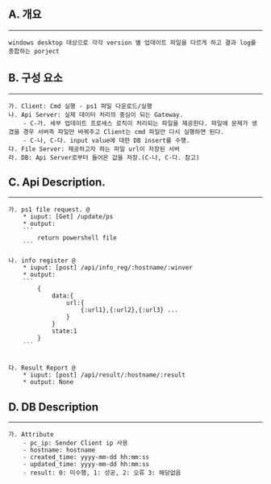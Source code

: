 
## A. 개요
---
	windows desktop 대상으로 각각 version 별 업데이트 파일을 다르게 하고 결과 log를 종합하는 porject

## B. 구성 요소
---
	가. Client: Cmd 실행 - ps1 파일 다운로드/실행
	나. Api Server: 실제 데이터 처리의 중심이 되는 Gateway.
		- C-가. 세부 업데이트 프로세스 로직이 처리되는 파일을 제공한다. 파일에 문제가 생겼을 경우 서버측 파일만 바꿔주고 Client는 cmd 파일만 다시 실행하면 된다.
		- C-나, C-다. input value에 대한 DB insert를 수행.
	다. File Server: 제공하고자 하는 파일 url이 저장된 서버
	라. DB: Api Server로부터 들어온 값을 저장.(C-나, C-다. 참고)
	
## C. Api Description.
---
	가. ps1 file request. @
		* iuput: [Get] /update/ps
		* output:
	    ```
			return powershell file
        ```
	
	나. info register @
		* iuput: [post] /api/info_reg/:hostname/:winver
		* output:
		```
        	{
				data:{
					url:{
						{:url1},{:url2},{:url3} ...
					}
				}
				state:1
			}
        ```
		
	
	다. Result Report @
		* iuput: [post] /api/result/:hostname/:result
		* output: None

## D. DB Description
---
	가. Attribute
        - pc_ip: Sender Client ip 사용
        - hostname: hostname
        - created_time: yyyy-mm-dd hh:mm:ss
        - updated_time: yyyy-mm-dd hh:mm:ss
        - result: 0: 미수행, 1: 성공, 2: 오류 3: 해당없음